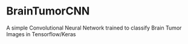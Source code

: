 # BrainTumorCNN
A simple Convolutional Neural Network trained to classify Brain Tumor Images in Tensorflow/Keras
